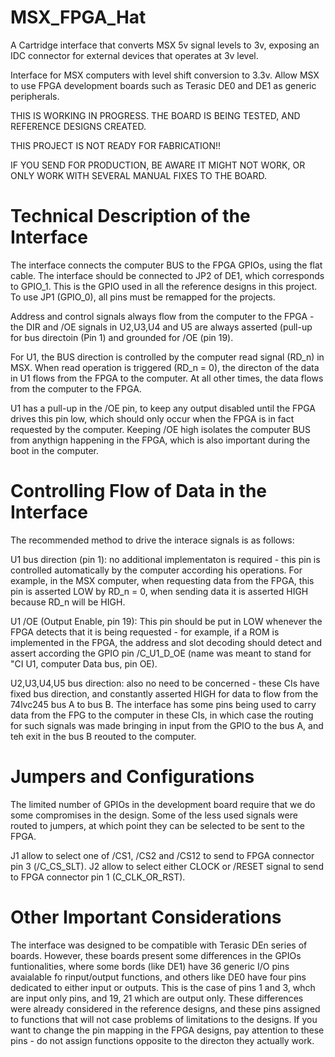 # MSX_FPGA_Hat
A Cartridge interface that converts MSX 5v signal levels to 3v, exposing an IDC connector for external devices that operates at 3v level.

Interface for MSX computers with level shift conversion to 3.3v. Allow MSX to use FPGA development boards such as Terasic DE0 and DE1 as generic peripherals.

THIS IS WORKING IN PROGRESS. THE BOARD IS BEING TESTED, AND REFERENCE DESIGNS CREATED.

THIS PROJECT IS NOT READY FOR FABRICATION!!

IF YOU SEND FOR PRODUCTION, BE AWARE IT MIGHT NOT WORK, OR ONLY WORK WITH SEVERAL MANUAL FIXES TO THE BOARD.


# Technical Description of the Interface
The interface connects the computer BUS to the FPGA GPIOs, using the flat cable.
The interface should be connected to JP2 of DE1, which corresponds to GPIO_1. This is the GPIO used in all the reference designs in this project. To use JP1 (GPIO_0), all pins must be remapped for the projects.

Address and control signals always flow from the computer to the FPGA - the DIR and /OE signals in U2,U3,U4 and U5 are always asserted (pull-up for bus directoin (Pin 1) and grounded for /OE (pin 19).

For U1, the BUS direction is controlled by the computer read signal (RD_n) in MSX. When read operation is triggered (RD_n = 0), the directon of the data in U1 flows from the FPGA to the computer. At all other times, the data flows from the computer to the FPGA.

U1 has a pull-up in the /OE pin, to keep any output disabled until the FPGA drives this pin low, which should only occur when the FPGA is in fact requested by the computer. Keeping /OE high isolates the computer BUS from anythign happening in the FPGA, which is also important during the boot in the computer.

# Controlling Flow of Data in the Interface
The recommended method to drive the interace signals is as follows:

U1 bus direction (pin 1): no additional implementaton is required - this pin is controlled automatically by the computer according his operations. For example, in the MSX computer, when requesting data from the FPGA, this pin is asserted LOW by RD_n = 0, when sending data it is asserted HIGH because RD_n will be HIGH.

U1 /OE (Output Enable, pin 19): This pin should be put in LOW whenever the FPGA detects that it is being requested - for example, if a ROM is implemented in the FPGA, the address and slot decoding should detect and assert according the GPIO pin /C_U1_D_OE (name was meant to stand for "CI U1, computer Data bus, pin OE).

U2,U3,U4,U5 bus direction: also no need to be concerned - these CIs have fixed bus direction, and constantly asserted HIGH for data to flow from the 74lvc245 bus A to bus B. 
The interface has some pins being used to carry data from the FPG to the computer in these CIs, in which case the routing for such signals was made bringing in input from the GPIO to the bus A, and teh exit in the bus B reouted to the computer.

# Jumpers and Configurations

The limited number of GPIOs in the development board require that we do some compromises in the design.
Some of the less used signals were routed to jumpers, at which point they can be selected to be sent to the FPGA.

J1 allow to select one of /CS1, /CS2 and /CS12 to send to FPGA connector pin 3 (/C_CS_SLT).
J2 allow to select either CLOCK or /RESET signal to send to FPGA connector pin 1 (C_CLK_OR_RST).

# Other Important Considerations

The interface was designed to be compatible with Terasic DEn series of boards. However, these boards present some differences in the GPIOs funtionalities, where some bords (like DE1) have 36 generic I/O pins avaialable fo rinput/output functions, and others like DE0 have four pins dedicated to either input or outputs. This is the case of pins 1 and 3, whch are input only pins, and 19, 21 which are output only.
These differences were already considered in the reference designs, and these pins assigned to functions that will not case problems of limitations to the designs.
If you want to change the pin mapping in the FPGA designs, pay attention to these pins - do not assign functions opposite to the directon they actually work.
